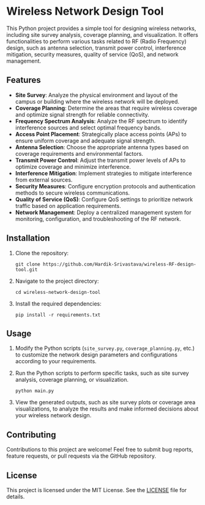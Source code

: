 # Wireless Network Design Tool

This Python project provides a simple tool for designing wireless networks, including site survey analysis, coverage planning, and visualization. It offers functionalities to perform various tasks related to RF (Radio Frequency) design, such as antenna selection, transmit power control, interference mitigation, security measures, quality of service (QoS), and network management.

## Features

- **Site Survey**: Analyze the physical environment and layout of the campus or building where the wireless network will be deployed.
- **Coverage Planning**: Determine the areas that require wireless coverage and optimize signal strength for reliable connectivity.
- **Frequency Spectrum Analysis**: Analyze the RF spectrum to identify interference sources and select optimal frequency bands.
- **Access Point Placement**: Strategically place access points (APs) to ensure uniform coverage and adequate signal strength.
- **Antenna Selection**: Choose the appropriate antenna types based on coverage requirements and environmental factors.
- **Transmit Power Control**: Adjust the transmit power levels of APs to optimize coverage and minimize interference.
- **Interference Mitigation**: Implement strategies to mitigate interference from external sources.
- **Security Measures**: Configure encryption protocols and authentication methods to secure wireless communications.
- **Quality of Service (QoS)**: Configure QoS settings to prioritize network traffic based on application requirements.
- **Network Management**: Deploy a centralized management system for monitoring, configuration, and troubleshooting of the RF network.

## Installation

1. Clone the repository:

    ```
    git clone https://github.com/Hardik-Srivastava/wireless-RF-design-tool.git
    ```

2. Navigate to the project directory:

    ```
    cd wireless-network-design-tool
    ```

3. Install the required dependencies:

    ```
    pip install -r requirements.txt
    ```

## Usage

1. Modify the Python scripts (`site_survey.py`, `coverage_planning.py`, etc.) to customize the network design parameters and configurations according to your requirements.

2. Run the Python scripts to perform specific tasks, such as site survey analysis, coverage planning, or visualization.

    ```
    python main.py
    ```

3. View the generated outputs, such as site survey plots or coverage area visualizations, to analyze the results and make informed decisions about your wireless network design.

## Contributing

Contributions to this project are welcome! Feel free to submit bug reports, feature requests, or pull requests via the GitHub repository.

## License

This project is licensed under the MIT License. See the [LICENSE](LICENSE) file for details.
